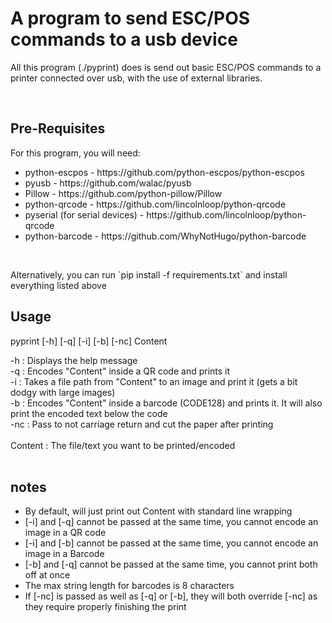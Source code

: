 <h1>A program to send ESC/POS commands to a usb device</h1>
<p>All this program (./pyprint) does is send out basic ESC/POS commands to a printer connected over usb, with the use of external libraries. </p><br>

<h2>Pre-Requisites</h2>
<p>For this program, you will need:</p>
<ul>
    <li>python-escpos - <a>https://github.com/python-escpos/python-escpos</a></li>
    <li>pyusb - <a>https://github.com/walac/pyusb</a></li>
    <li>Pillow - <a>https://github.com/python-pillow/Pillow</a></li>
    <li>python-qrcode - <a>https://github.com/lincolnloop/python-qrcode</a></li>
    <li>pyserial (for serial devices) - <a>https://github.com/lincolnloop/python-qrcode</a></li>
    <li>python-barcode - <a>https://github.com/WhyNotHugo/python-barcode</a></li>
</ul><br>
<p>Alternatively, you can run `pip install -f requirements.txt` and install everything listed above</p>

<h2>Usage</h2>
pyprint [-h] [-q] [-i] [-b] [-nc] Content

-h  : Displays the help message<br>
-q  : Encodes "Content" inside a QR code and prints it<br>
-i  : Takes a file path from "Content" to an image and print it (gets a bit dodgy with large images)<br>
-b  : Encodes "Content" inside a barcode (CODE128) and prints it. It will also print the encoded text below the code<br>
-nc : Pass to not carriage return and cut the paper after printing<br>
<br>
Content : The file/text you want to be printed/encoded<br>
<br>
<h2>notes</h2>
<ul>
    <li>By default, will just print out Content with standard line wrapping</li>
    <li>[-i] and [-q] cannot be passed at the same time, you cannot encode an image in a QR code</li>
    <li>[-i] and [-b] cannot be passed at the same time, you cannot encode an image in a Barcode</li>
    <li>[-b] and [-q] cannot be passed at the same time, you cannot print both off at once</li>
    <li>The max string length for barcodes is 8 characters</li>
    <li>If [-nc] is passed as well as [-q] or [-b], they will both override [-nc] as they require properly finishing the print</li>
</ul>
